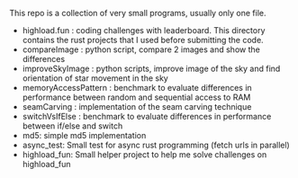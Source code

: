 This repo is a collection of very small programs, usually only one file.

* highload.fun : coding challenges with leaderboard. This directory contains the rust projects that I used before submitting the code.
* compareImage : python script, compare 2 images and show the differences
* improveSkyImage : python scripts, improve image of the sky and find orientation of star movement in the sky
* memoryAccessPattern : benchmark to evaluate differences in performance between random and sequential access to RAM
* seamCarving : implementation of the seam carving technique
* switchVsIfElse : benchmark to evaluate differences in performance between if/else and switch
* md5: simple md5 implementation
* async\_test: Small test for async rust programming (fetch urls in parallel)
* highload\_fun: Small helper project to help me solve challenges on highload\_fun

